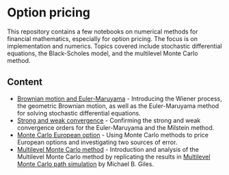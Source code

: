 # Option pricing

This repository contains a few notebooks on numerical methods for financial mathematics, especially for option pricing. The focus is on implementation and numerics. Topics covered include stochastic differential equations, the Black-Scholes model, and the multilevel Monte Carlo method.

## Content

- [Brownian motion and Euler-Maruyama](notebooks/Brownian_motion_and_Euler-Maruyama.ipynb) - Introducing the Wiener process, the geometric Brownian motion, as well as the Euler-Maruyama method for solving stochastic differential equations.
- [Strong and weak convergence](notebooks/Strong_and_weak_convergence.ipynb) - Confirming the strong and weak convergence orders for the Euler-Maruyama and the Milstein method.
- [Monte Carlo European option](notebooks/Monte_Carlo_European_Option.ipynb) - Using Monte Carlo methods to price European options and investigating two sources of error.
- [Multilevel Monte Carlo method](notebooks/Multilevel_Monte_Carlo.ipynb) - Introduction and analysis of the Multilevel Monte Carlo method by replicating the results in [Multilevel Monte Carlo path simulation](https://ora.ox.ac.uk/objects/uuid:d9d28973-94aa-4179-962a-28bcfa8d8f00/download_file?safe_filename=2007OMI06.pdf&file_format=application%2Fpdf&type_of_work=Working+paper) by Michael B. Giles.